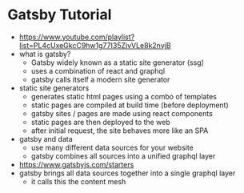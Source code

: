 # Gatsby Tutorial

* <https://www.youtube.com/playlist?list=PL4cUxeGkcC9hw1g77I35ZivVLe8k2nvjB>
* what is gatsby?
  * Gatsby widely known as a static site generator (ssg)
  * uses a combination of react and graphql
  * gatsby calls itself a modern site generator
* static site generators
  * generates static html pages using a combo of templates
  * static pages are compiled at build time (before deployment)
  * gatsby sites / pages are made using react components
  * static pages are then deployed to the web
  * after initial request, the site behaves more like an SPA
* gatsby and data
  * use many different data sources for your website
  * gatsby combines all sources into a unified graphql layer
* <https://www.gatsbyjs.com/starters>
* gatsby brings all data sources together into a single graphql layer
  * it calls this the content mesh
